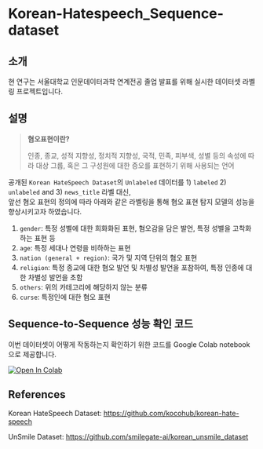 # Korean-Hatespeech_Sequence-dataset

## 소개

현 연구는 서울대학교 인문데이터과학 연계전공 졸업 발표를 위해 실시한 데이터셋 라벨링 프로젝트입니다. 

## 설명

> <b> 혐오표현이란? </b>
> <p> 인종, 종교, 성적 지향성, 정치적 지향성, 국적, 민족, 피부색, 성별 등의 속성에 따라 대상 그룹, 혹은 그 구성원에 대한 증오를 표현하기 위해 사용되는 언어 </p>

공개된 `Korean HateSpeech Dataset`의 `Unlabeled` 데이터를 1) `labeled` 2) `unlabeled` and 3) `news_title` 라벨 대신, <br>
앞선 혐오 표현의 정의에 따라 아래와 같은 라벨링을 통해 혐오 표현 탐지 모델의 성능을 향상시키고자 하였습니다. 

1) `gender`: 특정 성별에 대한 희화화된 표현, 혐오감을 담은 발언, 특정 성별을 고착화하는 표현 등
2) `age`: 특정 세대나 연령을 비하하는 표현
3) `nation (general + region)`: 국가 및 지역 단위의 혐오 표현
4) `religion`: 특정 종교에 대한 혐오 발언 및 차별성 발언을 포참하여, 특정 인종에 대한 차별성 발언을 초함
5) `others`: 위의 카테고리에 해당하지 않는 분류
6) `curse`: 특정인에 대한 혐오 표현

## Sequence-to-Sequence 성능 확인 코드

이번 데이터셋이 어떻게 작동하는지 확인하기 위한 코드를 Google Colab notebook으로 제공합니다. 

<a target="_blank" href="https://colab.research.google.com/drive/1Ls8Fi0ZPXSFo0juNtmRC70Btq8cRwOYA?usp=sharing">
  <img src="https://colab.research.google.com/assets/colab-badge.svg" alt="Open In Colab"/>
</a>

## References

Korean HateSpeech Dataset: https://github.com/kocohub/korean-hate-speech

UnSmile Dataset: https://github.com/smilegate-ai/korean_unsmile_dataset
